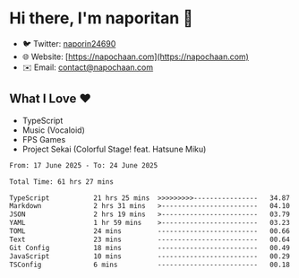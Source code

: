 # Hi there, I'm naporitan 👋

- 🐦 Twitter: [naporin24690](https://twitter.com/naporin24690)
- 🌐 Website: [https://napochaan.com](https://napochaan.com)
- ✉️ Email: [contact@napochaan.com](mailto:contact@napochaan.com)

## What I Love ❤️
- TypeScript
- Music (Vocaloid)
- FPS Games
- Project Sekai (Colorful Stage! feat. Hatsune Miku)

<!--START_SECTION:waka-->

```txt
From: 17 June 2025 - To: 24 June 2025

Total Time: 61 hrs 27 mins

TypeScript           21 hrs 25 mins  >>>>>>>>>----------------   34.87 %
Markdown             2 hrs 31 mins   >------------------------   04.10 %
JSON                 2 hrs 19 mins   >------------------------   03.79 %
YAML                 1 hr 59 mins    >------------------------   03.23 %
TOML                 24 mins         -------------------------   00.66 %
Text                 23 mins         -------------------------   00.64 %
Git Config           18 mins         -------------------------   00.49 %
JavaScript           10 mins         -------------------------   00.29 %
TSConfig             6 mins          -------------------------   00.18 %
```

<!--END_SECTION:waka-->

